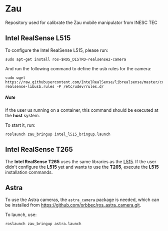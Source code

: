 # Zau

Repository used for calibrate the Zau mobile manipulator from INESC TEC

## Intel RealSense L515

To configure the Intel RealSense L515, please run:

```
sudo apt-get install ros-$ROS_DISTRO-realsense2-camera
```

And run the following command to define the usb rules for the camera:

```
sudo wget https://raw.githubusercontent.com/IntelRealSense/librealsense/master/config/99-realsense-libusb.rules -P /etc/udev/rules.d/
```
##### Note
If the user us running on a container, this command should be executed at the **host** system.

To start it, run:

```
roslaunch zau_bringup intel_l515_bringup.launch
```
## Intel RealSense T265

The **Intel RealSense T265** uses the same libraries as the [L515](https://github.com/lardemua/zau/blob/a27690b52e5cbb263a8f651a7b7f4826509fc108/README.md#L5-L6). If the user didn't configure the **L515** yet and wants to use the **T265**, execute the **L515** installation commands.


## Astra


To use the Astra cameras, the `astra_camera` package is needed, which can be installed from https://github.com/orbbec/ros_astra_camera.git.


To launch, use:

`roslaunch zau_bringup astra.launch`


